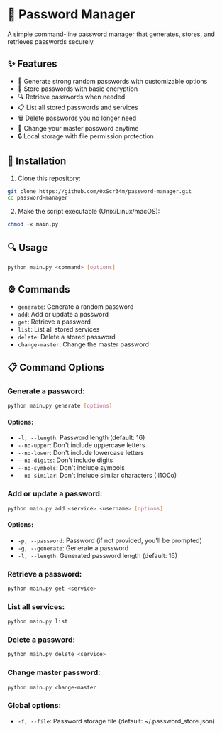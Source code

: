 # 🔐 Password Manager

A simple command-line password manager that generates, stores, and retrieves passwords securely.

## ✨ Features

- 🔑 Generate strong random passwords with customizable options
- 💾 Store passwords with basic encryption
- 🔍 Retrieve passwords when needed
- 📋 List all stored passwords and services
- 🗑️ Delete passwords you no longer need
- 🔄 Change your master password anytime
- 🔒 Local storage with file permission protection

## 🚀 Installation

1. Clone this repository:
```bash
git clone https://github.com/0xScr34m/password-manager.git
cd password-manager
```

2. Make the script executable (Unix/Linux/macOS):
```bash
chmod +x main.py
```

## 🔍 Usage

```bash
python main.py <command> [options]
```

## ⚙️ Commands

- `generate`: Generate a random password
- `add`: Add or update a password
- `get`: Retrieve a password
- `list`: List all stored services
- `delete`: Delete a stored password
- `change-master`: Change the master password

## 📋 Command Options

### Generate a password:
```bash
python main.py generate [options]
```

#### Options:

- `-l, --length`: Password length (default: 16)
- `--no-upper`: Don't include uppercase letters
- `--no-lower`: Don't include lowercase letters
- `--no-digits`: Don't include digits
- `--no-symbols`: Don't include symbols
- `--no-similar`: Don't include similar characters (Il1O0o)

### Add or update a password:
```bash
python main.py add <service> <username> [options]
```

#### Options:

- `-p, --password`: Password (if not provided, you'll be prompted)
- `-g, --generate`: Generate a password
- `-l, --length`: Generated password length (default: 16)

### Retrieve a password:
```bash
python main.py get <service>
```

### List all services:
```bash
python main.py list
```

### Delete a password:
```bash
python main.py delete <service>
```

### Change master password:
```bash
python main.py change-master
```

### Global options:

- `-f, --file`: Password storage file (default: ~/.password_store.json)

